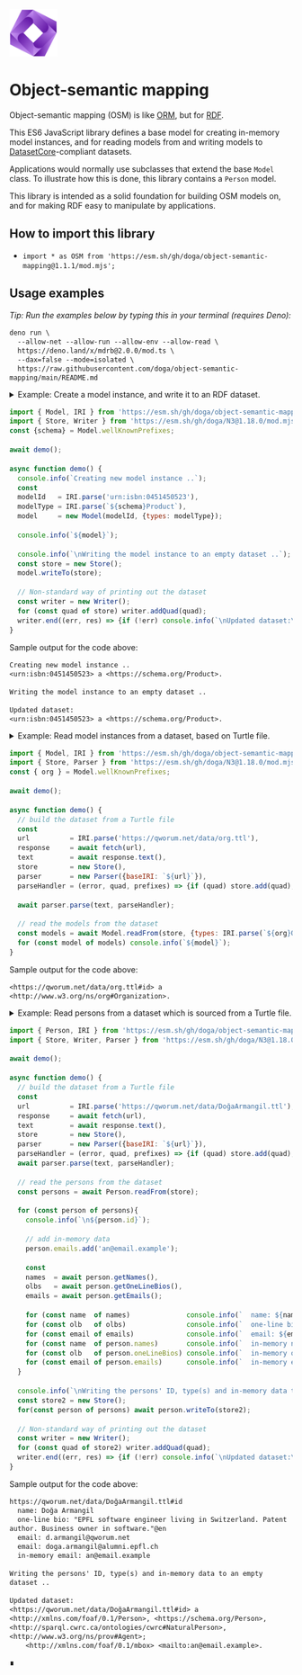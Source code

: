 <p align="left">
<a href="https://qworum.net" target="_blank" rel="noreferrer"><img src="https://github.com/doga/doga/raw/main/logos/Qworum-logo.svg" height="85" alt="Qworum" /></a>
</p>

# Object-semantic mapping

Object-semantic mapping (OSM) is like [ORM](https://en.wikipedia.org/wiki/Object%E2%80%93relational_mapping), but for [RDF](https://www.w3.org/TR/rdf-primer/).

This ES6 JavaScript library defines a base model for creating in-memory model instances, and for reading models from and writing models to [DatasetCore](https://rdf.js.org/dataset-spec/#datasetcore-interface)-compliant datasets.

Applications would normally use subclasses that extend the base `Model` class. To illustrate how this is done, this library contains a `Person` model.

This library is intended as a solid foundation for building OSM models on, and for making RDF easy to manipulate by applications.

## How to import this library

- `import * as OSM from 'https://esm.sh/gh/doga/object-semantic-mapping@1.1.1/mod.mjs';`

## Usage examples

_Tip: Run the examples below by typing this in your terminal (requires Deno):_

```shell
deno run \
  --allow-net --allow-run --allow-env --allow-read \
  https://deno.land/x/mdrb@2.0.0/mod.ts \
  --dax=false --mode=isolated \
  https://raw.githubusercontent.com/doga/object-semantic-mapping/main/README.md
```

<details data-mdrb>
<summary>Example: Create a model instance, and write it to an RDF dataset.</summary>

<pre>
description = '''
Running this example is safe, it will not read or write anything to your filesystem.
'''
</pre>
</details>

```javascript
import { Model, IRI } from 'https://esm.sh/gh/doga/object-semantic-mapping@1.1.1/mod.mjs';
import { Store, Writer } from 'https://esm.sh/gh/doga/N3@1.18.0/mod.mjs';
const {schema} = Model.wellKnownPrefixes;

await demo();

async function demo() {
  console.info(`Creating new model instance ..`);
  const
  modelId   = IRI.parse('urn:isbn:0451450523'),
  modelType = IRI.parse(`${schema}Product`),
  model     = new Model(modelId, {types: modelType});

  console.info(`${model}`);

  console.info(`\nWriting the model instance to an empty dataset ..`);
  const store = new Store();
  model.writeTo(store);

  // Non-standard way of printing out the dataset
  const writer = new Writer();
  for (const quad of store) writer.addQuad(quad);
  writer.end((err, res) => {if (!err) console.info(`\nUpdated dataset:\n${res}`);});
}
```

Sample output for the code above:

```text
Creating new model instance ..
<urn:isbn:0451450523> a <https://schema.org/Product>.

Writing the model instance to an empty dataset ..

Updated dataset:
<urn:isbn:0451450523> a <https://schema.org/Product>.
```

<details data-mdrb>
<summary>Example: Read model instances from a dataset, based on Turtle file.</summary>

<pre>
description = '''
Running this example is safe, it will not read or write anything to your filesystem.
'''
</pre>
</details>

```javascript
import { Model, IRI } from 'https://esm.sh/gh/doga/object-semantic-mapping@1.1.1/mod.mjs';
import { Store, Parser } from 'https://esm.sh/gh/doga/N3@1.18.0/mod.mjs';
const { org } = Model.wellKnownPrefixes;

await demo();

async function demo() {
  // build the dataset from a Turtle file
  const
  url          = IRI.parse('https://qworum.net/data/org.ttl'),
  response     = await fetch(url),
  text         = await response.text(),
  store        = new Store(),
  parser       = new Parser({baseIRI: `${url}`}),
  parseHandler = (error, quad, prefixes) => {if (quad) store.add(quad);};

  await parser.parse(text, parseHandler);

  // read the models from the dataset
  const models = await Model.readFrom(store, {types: IRI.parse(`${org}Organization`)});
  for (const model of models) console.info(`${model}`);
}
```

Sample output for the code above:

```text
<https://qworum.net/data/org.ttl#id> a <http://www.w3.org/ns/org#Organization>.
```

<details data-mdrb>
<summary>Example: Read persons from a dataset which is sourced from a Turtle file.</summary>

<pre>
description = '''
Running this example is safe, it will not read or write anything to your filesystem.
'''
</pre>
</details>

```javascript
import { Person, IRI } from 'https://esm.sh/gh/doga/object-semantic-mapping@1.1.1/mod.mjs';
import { Store, Writer, Parser } from 'https://esm.sh/gh/doga/N3@1.18.0/mod.mjs';

await demo();

async function demo() {
  // build the dataset from a Turtle file
  const
  url          = IRI.parse('https://qworum.net/data/DoğaArmangil.ttl'),
  response     = await fetch(url),
  text         = await response.text(),
  store        = new Store(),
  parser       = new Parser({baseIRI: `${url}`}),
  parseHandler = (error, quad, prefixes) => {if (quad) store.add(quad);};
  await parser.parse(text, parseHandler);

  // read the persons from the dataset
  const persons = await Person.readFrom(store);

  for (const person of persons){
    console.info(`\n${person.id}`);

    // add in-memory data
    person.emails.add('an@email.example');

    const 
    names  = await person.getNames(),
    olbs   = await person.getOneLineBios(),
    emails = await person.getEmails();

    for (const name  of names)              console.info(`  name: ${name}`);
    for (const olb   of olbs)               console.info(`  one-line bio: ${olb}`);
    for (const email of emails)             console.info(`  email: ${email}`);
    for (const name  of person.names)       console.info(`  in-memory name: ${name}`);
    for (const olb   of person.oneLineBios) console.info(`  in-memory one-line bio: ${olb}`);
    for (const email of person.emails)      console.info(`  in-memory email: ${email}`);
  }

  console.info(`\nWriting the persons' ID, type(s) and in-memory data to an empty dataset ..`);
  const store2 = new Store();
  for(const person of persons) await person.writeTo(store2);

  // Non-standard way of printing out the dataset
  const writer = new Writer();
  for (const quad of store2) writer.addQuad(quad);
  writer.end((err, res) => {if (!err) console.info(`\nUpdated dataset:\n${res}`);});
}
```

Sample output for the code above:

```text
https://qworum.net/data/DoğaArmangil.ttl#id
  name: Doğa Armangil
  one-line bio: "EPFL software engineer living in Switzerland. Patent author. Business owner in software."@en
  email: d.armangil@qworum.net
  email: doga.armangil@alumni.epfl.ch
  in-memory email: an@email.example

Writing the persons' ID, type(s) and in-memory data to an empty dataset ..

Updated dataset:
<https://qworum.net/data/DoğaArmangil.ttl#id> a <http://xmlns.com/foaf/0.1/Person>, <https://schema.org/Person>, <http://sparql.cwrc.ca/ontologies/cwrc#NaturalPerson>, <http://www.w3.org/ns/prov#Agent>;
    <http://xmlns.com/foaf/0.1/mbox> <mailto:an@email.example>.
```

∎

